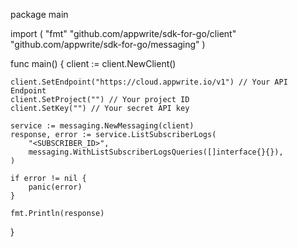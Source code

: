 package main

import (
    "fmt"
    "github.com/appwrite/sdk-for-go/client"
    "github.com/appwrite/sdk-for-go/messaging"
)

func main() {
    client := client.NewClient()

    client.SetEndpoint("https://cloud.appwrite.io/v1") // Your API Endpoint
    client.SetProject("") // Your project ID
    client.SetKey("") // Your secret API key

    service := messaging.NewMessaging(client)
    response, error := service.ListSubscriberLogs(
        "<SUBSCRIBER_ID>",
        messaging.WithListSubscriberLogsQueries([]interface{}{}),
    )

    if error != nil {
        panic(error)
    }

    fmt.Println(response)
}
